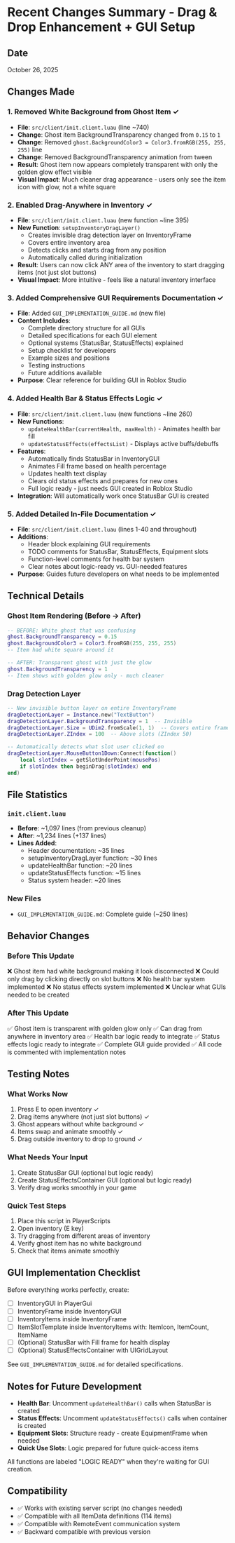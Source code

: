 # Recent Changes Summary - Drag & Drop Enhancement + GUI Setup

## Date
October 26, 2025

## Changes Made

### 1. **Removed White Background from Ghost Item** ✓
- **File**: `src/client/init.client.luau` (line ~740)
- **Change**: Ghost item BackgroundTransparency changed from `0.15` to `1`
- **Change**: Removed `ghost.BackgroundColor3 = Color3.fromRGB(255, 255, 255)` line
- **Change**: Removed BackgroundTransparency animation from tween
- **Result**: Ghost item now appears completely transparent with only the golden glow effect visible
- **Visual Impact**: Much cleaner drag appearance - users only see the item icon with glow, not a white square

### 2. **Enabled Drag-Anywhere in Inventory** ✓
- **File**: `src/client/init.client.luau` (new function ~line 395)
- **New Function**: `setupInventoryDragLayer()` 
  - Creates invisible drag detection layer on InventoryFrame
  - Covers entire inventory area
  - Detects clicks and starts drag from any position
  - Automatically called during initialization
- **Result**: Users can now click ANY area of the inventory to start dragging items (not just slot buttons)
- **Visual Impact**: More intuitive - feels like a natural inventory interface

### 3. **Added Comprehensive GUI Requirements Documentation** ✓
- **File**: Added `GUI_IMPLEMENTATION_GUIDE.md` (new file)
- **Content Includes**:
  - Complete directory structure for all GUIs
  - Detailed specifications for each GUI element
  - Optional systems (StatusBar, StatusEffects) explained
  - Setup checklist for developers
  - Example sizes and positions
  - Testing instructions
  - Future additions available
- **Purpose**: Clear reference for building GUI in Roblox Studio

### 4. **Added Health Bar & Status Effects Logic** ✓
- **File**: `src/client/init.client.luau` (new functions ~line 260)
- **New Functions**:
  - `updateHealthBar(currentHealth, maxHealth)` - Animates health bar fill
  - `updateStatusEffects(effectsList)` - Displays active buffs/debuffs
- **Features**:
  - Automatically finds StatusBar in InventoryGUI
  - Animates Fill frame based on health percentage
  - Updates health text display
  - Clears old status effects and prepares for new ones
  - Full logic ready - just needs GUI created in Roblox Studio
- **Integration**: Will automatically work once StatusBar GUI is created

### 5. **Added Detailed In-File Documentation** ✓
- **File**: `src/client/init.client.luau` (lines 1-40 and throughout)
- **Additions**:
  - Header block explaining GUI requirements
  - TODO comments for StatusBar, StatusEffects, Equipment slots
  - Function-level comments for health bar system
  - Clear notes about logic-ready vs. GUI-needed features
- **Purpose**: Guides future developers on what needs to be implemented

## Technical Details

### Ghost Item Rendering (Before → After)
```lua
-- BEFORE: White ghost that was confusing
ghost.BackgroundTransparency = 0.15
ghost.BackgroundColor3 = Color3.fromRGB(255, 255, 255)
-- Item had white square around it

-- AFTER: Transparent ghost with just the glow
ghost.BackgroundTransparency = 1
-- Item shows with golden glow only - much cleaner
```

### Drag Detection Layer
```lua
-- New invisible button layer on entire InventoryFrame
dragDetectionLayer = Instance.new("TextButton")
dragDetectionLayer.BackgroundTransparency = 1  -- Invisible
dragDetectionLayer.Size = UDim2.fromScale(1, 1)  -- Covers entire frame
dragDetectionLayer.ZIndex = 100  -- Above slots (ZIndex 50)

-- Automatically detects what slot user clicked on
dragDetectionLayer.MouseButton1Down:Connect(function()
    local slotIndex = getSlotUnderPoint(mousePos)
    if slotIndex then beginDrag(slotIndex) end
end)
```

## File Statistics

### `init.client.luau`
- **Before**: ~1,097 lines (from previous cleanup)
- **After**: ~1,234 lines (+137 lines)
- **Lines Added**:
  - Header documentation: ~35 lines
  - setupInventoryDragLayer function: ~30 lines
  - updateHealthBar function: ~20 lines
  - updateStatusEffects function: ~15 lines
  - Status system header: ~20 lines

### New Files
- `GUI_IMPLEMENTATION_GUIDE.md`: Complete guide (~250 lines)

## Behavior Changes

### Before This Update
❌ Ghost item had white background making it look disconnected
❌ Could only drag by clicking directly on slot buttons
❌ No health bar system implemented
❌ No status effects system implemented
❌ Unclear what GUIs needed to be created

### After This Update
✅ Ghost item is transparent with golden glow only
✅ Can drag from anywhere in inventory area
✅ Health bar logic ready to integrate
✅ Status effects logic ready to integrate
✅ Complete GUI guide provided
✅ All code is commented with implementation notes

## Testing Notes

### What Works Now
1. Press E to open inventory ✓
2. Drag items anywhere (not just slot buttons) ✓
3. Ghost appears without white background ✓
4. Items swap and animate smoothly ✓
5. Drag outside inventory to drop to ground ✓

### What Needs Your Input
1. Create StatusBar GUI (optional but logic ready)
2. Create StatusEffectsContainer GUI (optional but logic ready)
3. Verify drag works smoothly in your game

### Quick Test Steps
1. Place this script in PlayerScripts
2. Open inventory (E key)
3. Try dragging from different areas of inventory
4. Verify ghost item has no white background
5. Check that items animate smoothly

## GUI Implementation Checklist

Before everything works perfectly, create:
- [ ] InventoryGUI in PlayerGui
- [ ] InventoryFrame inside InventoryGUI
- [ ] InventoryItems inside InventoryFrame
- [ ] ItemSlotTemplate inside InventoryItems with: ItemIcon, ItemCount, ItemName
- [ ] (Optional) StatusBar with Fill frame for health display
- [ ] (Optional) StatusEffectsContainer with UIGridLayout

See `GUI_IMPLEMENTATION_GUIDE.md` for detailed specifications.

## Notes for Future Development

- **Health Bar**: Uncomment `updateHealthBar()` calls when StatusBar is created
- **Status Effects**: Uncomment `updateStatusEffects()` calls when container is created
- **Equipment Slots**: Structure ready - create EquipmentFrame when needed
- **Quick Use Slots**: Logic prepared for future quick-access items

All functions are labeled "LOGIC READY" when they're waiting for GUI creation.

## Compatibility

- ✅ Works with existing server script (no changes needed)
- ✅ Compatible with all ItemData definitions (114 items)
- ✅ Compatible with RemoteEvent communication system
- ✅ Backward compatible with previous version


